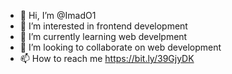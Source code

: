 - 👋 Hi, I’m @ImadO1
- 👀 I’m interested in frontend development
- 🌱 I’m currently learning web develpment
- 💞️ I’m looking to collaborate on web development
- 📫 How to reach me https://bit.ly/39GjyDK

<!---
ImadO1/ImadO1 is a ✨ special ✨ repository because its `README.md` (this file) appears on your GitHub profile.
You can click the Preview link to take a look at your changes.
--->
